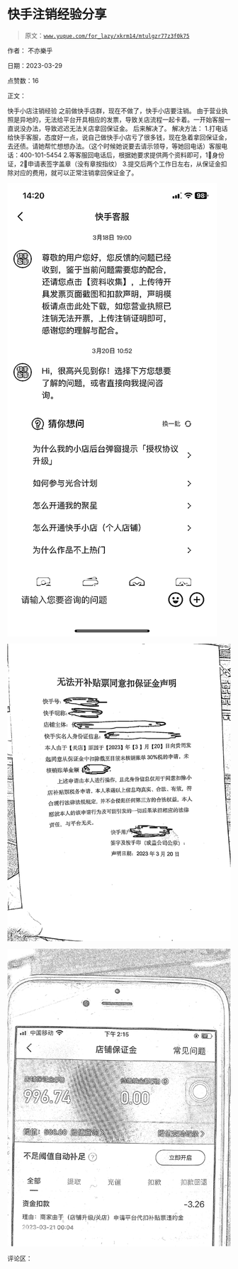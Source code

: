 # 快手注销经验分享

> 原文：[`www.yuque.com/for_lazy/xkrm14/mtulgzr77z3f0k75`](https://www.yuque.com/for_lazy/xkrm14/mtulgzr77z3f0k75)

作者： 不亦樂乎

日期：2023-03-29

点赞数：16

正文：

快手小店注销经验 之前做快手店群，现在不做了，快手小店要注销。 由于营业执照是异地的，无法给平台开具相应的发票，导致关店流程一起卡着。一开始客服一直说没办法，导致迟迟无法关店拿回保证金。 后来解决了。 解决方法： 1.打电话给快手客服，态度好一点，说自己做快手小店亏了很多钱，现在急着拿回保证金，去还债。请她帮忙想想办法。（这个时候她说要去请示领导，等她回电话）客服电话：400-101-5454 2.等客服回电话后，根据她要求提供两个资料即可，1⃣️身份证，2⃣️申请表签字盖章（没有章按指纹） 3.提交后两个工作日左右，从保证金扣除对应的费用，就可以正常注销拿回保证金了。

![](img/37680271152d12a24ad8d9bc175a249f.png)

![](img/654cfab0b5e6f613b8c835dfeb02e06e.png)

![](img/7062bbab931554a8f5af04e4eb93ffcf.png)

评论区：

